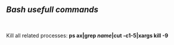 ## _Bash usefull commands_

<br>

Kill all related processes: **ps ax|grep *name*|cut -c1-5|xargs kill -9**

